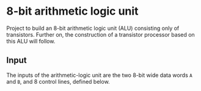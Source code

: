 # 8-bit arithmetic logic unit

Project to build an 8-bit arithmetic logic unit (ALU) consisting only of transistors. Further on, the construction of a transistor processor based on this ALU will follow.

## Input

The inputs of the arithmetic-logic unit are the two 8-bit wide data words ``A`` and ``B``, and 8 control lines, defined below.
